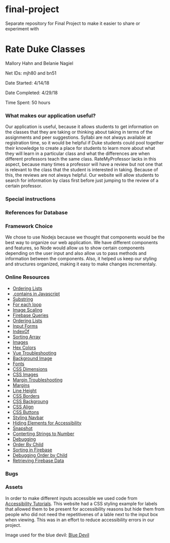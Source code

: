 # final-project
Separate repository for Final Project to make it easier to share or experiment with

# Rate Duke Classes
Mallory Hahn and Belanie Nagiel

Net IDs: mjh80 and bn51

Date Started: 4/14/18

Date Completed: 4/29/18

Time Spent: 50 hours

### What makes our application useful?

Our application is useful, because it allows students to get information on the classes that they are taking or thinking about taking in terms of the assignments and peer suggestions. Syllabi are not always available at registration time, so it would be helpful if Duke students could pool together their knowledge to create a place for students to learn more about what they will learn in a particular class and what the differences are when different professors teach the same class. RateMyProfessor lacks in this aspect, because many times a professor will have a review but not one that is relevant to the class that the student is interested in taking. Because of this, the reviews are not always helpful. Our website will allow students to search for information by class first before just jumping to the review of a certain professor.

### Special instructions

### References for Database

### Framework Choice

We chose to use Nodejs because we thought that components would be the best way to organize our web application. We have different components and features, so Node would allow us to show certain components depending on the user input and also allow us to pass methods and information between the components. Also, it helped us keep our styling and structures organized, making it easy to make changes incrementaly.

### Online Resources
* [Ordering Lists](https://stackoverflow.com/questions/43579035/using-vuefire-how-do-i-order-my-list-by-date-in-descending-order-newest-to-old)
* [.contains in Javascript](https://stackoverflow.com/questions/1789945/how-to-check-whether-a-string-contains-a-substring-in-javascript)
* [Substring](https://www.w3schools.com/jsref/jsref_substring.asp)
* [For each loop](https://www.w3schools.com/js/js_loop_for.asp)
* [Image Scaling](https://stackoverflow.com/questions/1347675/html-img-scaling)
* [Firebase Queries](https://www.tutorialspoint.com/firebase/firebase_queries.htm)
* [Ordering Lists](https://stackoverflow.com/questions/43579035/using-vuefire-how-do-i-order-my-list-by-date-in-descending-order-newest-to-old)
* [Input Forms](https://vuejs.org/v2/guide/forms.html)
* [IndexOf](https://www.w3schools.com/jsref/jsref_indexof.asp)
* [Sorting Array](https://stackoverflow.com/questions/42883835/sort-an-array-in-vue-js)
* [Images](https://www.w3schools.com/html/html_images.asp)
* [Hex Colors](https://www.w3schools.com/colors/colors_picker.asp)
* [Vue Troubleshooting](https://github.com/caiobiodere/cordova-template-framework7-vue-webpack/issues/7)
* [Background Image](https://www.w3schools.com/cssref/pr_background-image.asp)
* [Fonts](https://www.w3schools.com/cssref/css_websafe_fonts.asp)
* [CSS Dimensions](https://www.w3schools.com/css/css_dimension.asp)
* [CSS Images](https://community.nodebb.org/topic/1636/can-t-find-css-images/5)
* [Margin Troubleshooting](https://stackoverflow.com/questions/9519841/why-does-this-css-margin-top-style-not-work)
* [Margins](https://stackoverflow.com/questions/13675165/adding-space-to-the-top-and-bottom-of-a-div)
* [Line Height](https://www.w3schools.com/cssref/pr_dim_line-height.asp)
* [CSS Borders](https://www.w3schools.com/css/css_border.asp)
* [CSS Backgroung](https://www.w3schools.com/cssref/css3_pr_background-size.asp)
* [CSS Align](https://www.w3schools.com/css/css_align.asp)
* [CSS Buttons](https://www.w3schools.com/css/css3_buttons.asp)
* [Styling Navbar](https://www.w3schools.com/css/css_navbar.asp)
* [Hiding Elements for Accessibility](https://www.w3.org/WAI/tutorials/forms/labels/#note-on-hiding-elements)
* [Snapshot](https://firebase.google.com/docs/reference/js/firebase.database.DataSnapshot)
* [Conterting Strings to Number](http://www.javascripter.net/faq/convert2.htm)
* [Debugging](https://github.com/vuetifyjs/vuetify/issues/14)
* [Order By Child](https://github.com/fullstackreact/react-native-firestack/issues/82)
* [Sorting in Firebase](https://www.youtube.com/watch?v=7-YsiFe0R3A)
* [Debugging Order by Child](https://stackoverflow.com/questions/33893866/orderbychild-not-working-in-firebase)
* [Retrieving Firebase Data](https://firebase.google.com/docs/database/admin/retrieve-data#section-ordered-data)

### Bugs



### Assets

In order to make different inputs accessible we used code from [Accessibility Tutorials](https://www.w3.org/WAI/tutorials/forms/labels/#note-on-hiding-elements). This website had a CSS styling example for labels that allowed them to be present for accessibility reasons but hide them from people who did not need the repetitivenes of a lable next to the input box when viewing. This was in an effort to reduce accessibility errors in our project.

Image used for the blue devil: [Blue Devil](https://img.etsystatic.com/il/b4b112/804784173/il_570xN.804784173_7kpm.jpg?version=0)
